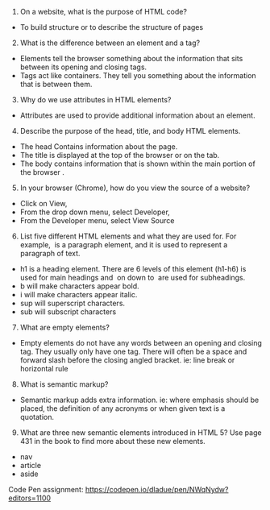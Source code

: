 1. On a website, what is the purpose of HTML code?
* To build structure or to describe the structure of pages

2. What is the difference between an element and a tag?
* Elements tell the browser something about the information that sits between its opening and closing tags.
* Tags act like containers. They tell you something about the information that is between them. 

3. Why do we use attributes in HTML elements?
* Attributes are used to provide additional information about an element. 

4. Describe the purpose of the head, title, and body HTML elements.
* The head Contains information about the page.
* The title is displayed at the top of the browser or on the tab.
* The body contains information that is shown within the main portion of the browser .

5. In your browser (Chrome), how do you view the source of a website?
* Click on View,
* From the drop down menu, select Developer,
* From the Developer menu, select View Source 

6. List five different HTML elements and what they are used for. For example,  is a paragraph element, and it is used to represent a paragraph of text.
* h1 is a heading element. There are 6 levels of this element (h1-h6) is used for main headings and  on down to  are used for subheadings.
* b will make characters appear bold.
* i will make characters appear italic.
* sup will superscript characters.
* sub will subscript characters  

7. What are empty elements?
* Empty elements do not have any words between an opening and closing tag. They usually only have one tag. There will often be a space and forward slash before the closing angled bracket. ie: line break or  horizontal rule 

8. What is semantic markup?
* Semantic markup adds extra information. ie: where emphasis should be placed, the definition of any acronyms or when given text is a quotation. 

9. What are three new semantic elements introduced in HTML 5? Use page 431 in the book to find more about these new elements.
* nav
* article
* aside

Code Pen assignment:
https://codepen.io/dladue/pen/NWqNydw?editors=1100
